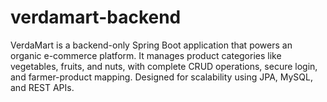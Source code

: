 # verdamart-backend
VerdaMart is a backend-only Spring Boot application that powers an organic e-commerce platform. It manages product categories like vegetables, fruits, and nuts, with complete CRUD operations, secure login, and farmer-product mapping. Designed for scalability using JPA, MySQL, and REST APIs.
